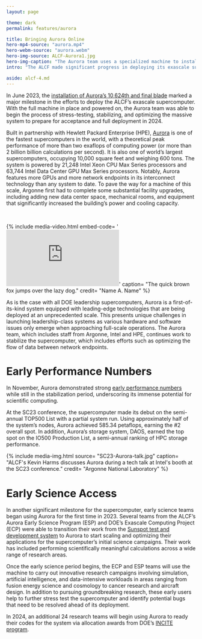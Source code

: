 ```yaml
---
layout: page

theme: dark
permalink: features/aurora

title: Bringing Aurora Online
hero-mp4-source: "aurora.mp4"
hero-webm-source: "aurora.webm"
hero-img-source: ALCF-Aurora1.jpg
hero-img-caption: "The Aurora team uses a specialized machine to install the supercomputer's blades."
intro: "The ALCF made significant progress in deploying its exascale supercomputer in 2023, completing the hardware installation, registering early performance numbers, and supporting early science teams’ initial runs on the system."

aside: alcf-4.md
---
```


In June 2023, the [installation of Aurora’s 10,624th and final blade](www.alcf.anl.gov/news/argonne-installs-final-components-aurora-supercomputer) marked a major milestone in the efforts to deploy the ALCF’s exascale supercomputer. With the full machine in place and powered on, the Aurora team was able to begin the process of stress-testing, stabilizing, and optimizing the massive system to prepare for acceptance and full deployment in 2024.  

Built in partnership with Hewlett Packard Enterprise (HPE), [Aurora](www.alcf.anl.gov/aurora) is one of the fastest supercomputers in the world, with a theoretical peak performance of more than two exaflops of computing power (or more than 2 billion billion calculations per second). It is also one of world’s largest supercomputers, occupying 10,000 square feet and weighing 600 tons. The system is powered by 21,248 Intel Xeon CPU Max Series processors and 63,744 Intel Data Center GPU Max Series processors. Notably, Aurora features more GPUs and more network endpoints in its interconnect technology than any system to date. To pave the way for a machine of this scale, Argonne first had to complete some substantial facility upgrades, including adding new data center space, mechanical rooms, and equipment that significantly increased the building’s power and cooling capacity. 

<br>

{% include media-video.html embed-code= '<iframe src="https://www.youtube.com/embed/VW0hCq4G3uM?si=02Bsm94uZaZQgSrQ" title="YouTube video player" frameborder="0" allow="accelerometer; autoplay; clipboard-write; encrypted-media; gyroscope; picture-in-picture; web-share" allowfullscreen></iframe>' caption= "The quick brown fox jumps over the lazy dog." credit= "Name A. Name" %}

As is the case with all DOE leadership supercomputers, Aurora is a first-of-its-kind system equipped with leading-edge technologies that are being deployed at an unprecedented scale. This presents unique challenges in launching leadership-class systems as various hardware and software issues only emerge when approaching full-scale operations. The Aurora team, which includes staff from Argonne, Intel and HPE, continues work to stabilize the supercomputer, which includes efforts such as optimizing the flow of data between network endpoints.

# Early Performance Numbers

In November, Aurora demonstrated strong [early performance numbers](www.alcf.anl.gov/news/argonne-shares-strong-early-performance-numbers-aurora-supercomputer) while still in the stabilization period, underscoring its immense potential for scientific computing. 

At the SC23 conference, the supercomputer made its debut on the semi-annual TOP500 List with a partial system run. Using approximately half of the system’s nodes, Aurora achieved 585.34 petaflops, earning the #2 overall spot. In addition, Aurora’s storage system, DAOS, earned the top spot on the IO500 Production List, a semi-annual ranking of HPC storage performance. 

{% include media-img.html
   source= "SC23-Aurora-talk.jpg"
   caption= "ALCF's Kevin Harms discusses Aurora during a tech talk at Intel's booth at the SC23 conference."
   credit= "Argonne National Laboratory"
%}

# Early Science Access

In another significant milestone for the supercomputer, early science teams began using Aurora for the first time in 2023. Several teams from the ALCF’s Aurora Early Science Program (ESP) and DOE’s Exascale Computing Project (ECP) were able to transition their work from the [Sunspot test and development system](www.alcf.anl.gov/news/argonne-s-new-sunspot-testbed-provides-ramp-aurora-exascale-supercomputer) to Aurora to start scaling and optimizing their applications for the supercomputer’s initial science campaigns. Their work has included performing scientifically meaningful calculations across a wide range of research areas.

Once the early science period begins, the ECP and ESP teams will use the machine to carry out innovative research campaigns involving simulation, artificial intelligence, and data-intensive workloads in areas ranging from fusion energy science and cosmology to cancer research and aircraft design. In addition to pursuing groundbreaking research, these early users help to further stress test the supercomputer and identify potential bugs that need to be resolved ahead of its deployment.

In 2024, an additional 24 research teams will begin using Aurora to ready their codes for the system via allocation awards from DOE’s [INCITE program](www.alcf.anl.gov/news/incite-program-awards-supercomputing-time-75-high-impact-projects). 
